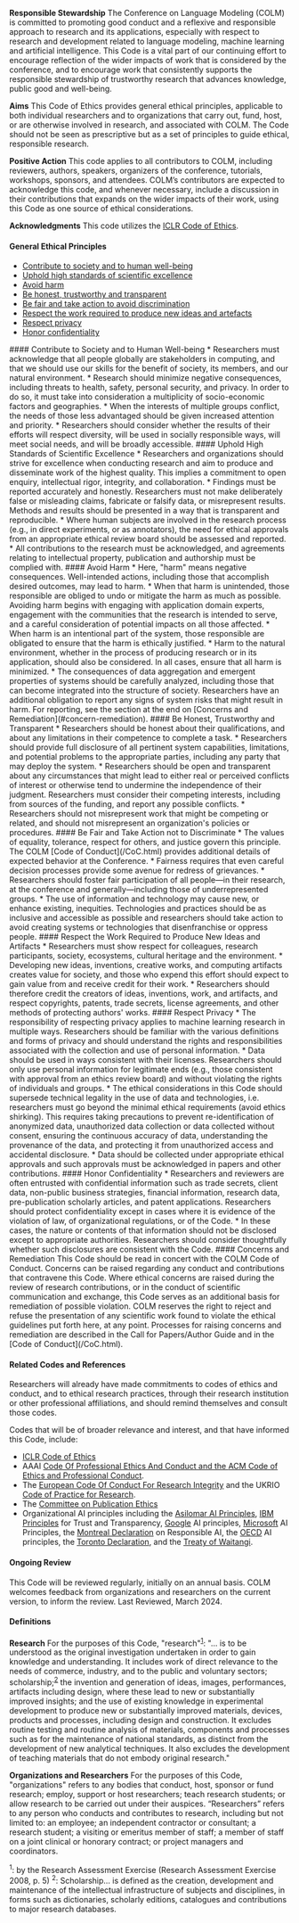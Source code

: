 


**Responsible Stewardship** The Conference on Language Modeling (COLM) is committed to promoting good conduct and a reflexive and responsible approach to research and its applications, especially with respect to research and development related to language modeling, machine learning and artificial intelligence. This Code is a vital part of our continuing effort to encourage reflection of the wider impacts of work that is considered by the conference, and to encourage work that consistently supports the responsible stewardship of trustworthy research that advances knowledge, public good and well-being.

**Aims** This Code of Ethics provides general ethical principles, applicable to both individual researchers and to organizations that carry out, fund, host, or are otherwise involved in research, and associated with COLM. The Code should not be seen as prescriptive but as a set of principles to guide ethical, responsible research.

**Positive Action** This code applies to all contributors to COLM, including reviewers, authors, speakers, organizers of the conference, tutorials, workshops, sponsors, and attendees. COLM’s contributors are expected to acknowledge this code, and whenever necessary, include a discussion in their contributions that expands on the wider impacts of their work, using this Code as one source of ethical considerations.

**Acknowledgments** This code utilizes the [ICLR Code of Ethics](https://iclr.cc/public/CodeOfEthics).

#### **General Ethical Principles**

* [Contribute to society and to human well-being](#contribute-society)
* [Uphold high standards of scientific excellence](#high-standards)
* [Avoid harm](#avoid-harm)
* [Be honest, trustworthy and transparent](#be-honest)
* [Be fair and take action to avoid discrimination](#be-fair)
* [Respect the work required to produce new ideas and artefacts](#respect-work)
* [Respect privacy](#respect-privacy)
* [Honor confidentiality](#honor-conf)

<a name="contribute-society" />
#### Contribute to Society and to Human Well-being 
* Researchers must acknowledge that all people globally are stakeholders in computing, and that we should use our skills for the benefit of society, its members, and our natural environment. 
* Research should minimize negative consequences, including threats to health, safety, personal security, and privacy. In order to do so, it must take into consideration a multiplicity of socio-economic factors and geographies. 
* When the interests of multiple groups conflict, the needs of those less advantaged should be given increased attention and priority. 
* Researchers should consider whether the results of their efforts will respect diversity, will be used in socially responsible ways, will meet social needs, and will be broadly accessible.


<a name="high-standards" />
#### Uphold High Standards of Scientific Excellence
* Researchers and organizations should strive for excellence when conducting research and aim to produce and disseminate work of the highest quality.  This implies a commitment to open enquiry, intellectual rigor, integrity, and collaboration. 
* Findings must be reported accurately and honestly. Researchers must not make deliberately false or misleading claims, fabricate or falsify data, or misrepresent results. Methods and results should be presented in a way that is transparent and reproducible. 
* Where human subjects are involved in the research process (e.g., in direct experiments, or as annotators), the need for ethical approvals from an appropriate ethical review board should be assessed and reported. 
* All contributions to the research must be acknowledged, and agreements relating to intellectual property, publication and authorship must be complied with. 

<a name="avoid-harm" />
#### Avoid Harm
* Here, "harm" means negative consequences. Well-intended actions, including those that accomplish desired outcomes, may lead to harm. 
* When that harm is unintended, those responsible are obliged to undo or mitigate the harm as much as possible. Avoiding harm begins with engaging with application domain experts, engagement with the communities that the research is intended to serve, and a careful consideration of potential impacts on all those affected. 
* When harm is an intentional part of the system, those responsible are obligated to ensure that the harm is ethically justified. 
* Harm to the natural environment, whether in the process of producing research or in its application, should also be considered. In all cases, ensure that all harm is minimized. 
* The consequences of data aggregation and emergent properties of systems should be carefully analyzed, including those that can become integrated into the structure of society. Researchers have an additional obligation to report any signs of system risks that might result in harm. For reporting, see the section at the end on [Concerns and Remediation](#concern-remediation). 

<a name="be-honest" />
#### Be Honest, Trustworthy and Transparent
* Researchers should be honest about their qualifications, and about any limitations in their competence to complete a task.
* Researchers should provide full disclosure of all pertinent system capabilities, limitations, and potential problems to the appropriate parties, including any party that may deploy the system. 
* Researchers should be open and transparent about any circumstances that might lead to either real or perceived conflicts of interest or otherwise tend to undermine the independence of their judgment.  Researchers must consider their competing interests, including from sources of the funding, and report any possible conflicts.
* Researchers should not misrepresent work that might be competing or related, and should not misrepresent an organization's policies or procedures.


<a name="be-fair" />
#### Be Fair and Take Action not to Discriminate
* The values of equality, tolerance, respect for others, and justice govern this principle. The COLM [Code of Conduct](/CoC.html) provides additional details of expected behavior at the Conference. 
* Fairness requires that even careful decision processes provide some avenue for redress of grievances.
* Researchers should foster fair participation of all people—in their research, at the conference and generally—including those of underrepresented groups. 
* The use of information and technology may cause new, or enhance existing, inequities. Technologies and practices should be as inclusive and accessible as possible and researchers should take action to avoid creating systems or technologies that disenfranchise or oppress people.


<a name="respect-work" />
#### Respect the Work Required to Produce New Ideas and Artifacts
* Researchers must show respect for colleagues, research participants, society, ecosystems, cultural heritage and the environment.
* Developing new ideas, inventions, creative works, and computing artifacts creates value for society, and those who expend this effort should expect to gain value from and receive credit for their work. 
* Researchers should therefore credit the creators of ideas, inventions, work, and artifacts, and respect copyrights, patents, trade secrets, license agreements, and other methods of protecting authors' works.




<a name="respect-privacy" />
#### Respect Privacy
* The responsibility of respecting privacy applies to machine learning research in multiple ways. Researchers should be familiar with the various definitions and forms of privacy and should understand the rights and responsibilities associated with the collection and use of personal information. 
* Data should be used in ways consistent with their licenses. Researchers should only use personal information for legitimate ends (e.g., those consistent with approval from an ethics review board) and without violating the rights of individuals and groups. 
* The ethical considerations in this Code should supersede technical legality in the use of data and technologies, i.e. researchers must go beyond the minimal ethical requirements (avoid ethics shirking). This requires taking precautions to prevent re-identification of anonymized data, unauthorized data collection or data collected without consent, ensuring the continuous accuracy of data, understanding the provenance of the data, and protecting it from unauthorized access and accidental disclosure. 
* Data should be collected under appropriate ethical approvals and such approvals must be acknowledged in papers and other contributions.


<a name="honor-conf" />
#### Honor Confidentiality
* Researchers and reviewers are often entrusted with confidential information such as trade secrets, client data, non-public business strategies, financial information, research data, pre-publication scholarly articles, and patent applications. Researchers should protect confidentiality except in cases where it is evidence of the violation of law, of organizational regulations, or of the Code. 
* In these cases, the nature or contents of that information should not be disclosed except to appropriate authorities. Researchers should consider thoughtfully whether such disclosures are consistent with the Code.


<a name="concern-remediation" />
#### Concerns and Remediation
This Code should be read in concert with the COLM Code of Conduct. Concerns can be raised regarding any conduct and contributions that contravene this Code. Where ethical concerns are raised during the review of research contributions, or in the conduct of scientific communication and exchange, this Code serves as an additional basis for remediation of possible violation. COLM reserves the right to reject and refuse the presentation of any scientific work found to violate the ethical guidelines put forth here, at any point. Processes for raising concerns and remediation are described in the Call for Papers/Author Guide and in the [Code of Conduct](/CoC.html). 


#### Related Codes and References 
Researchers will already have made commitments to codes of ethics and conduct, and to ethical research practices, through their research institution or other professional affiliations, and should remind themselves and consult those codes.

Codes that will be of broader relevance and interest, and that have informed this Code, include:

* [ICLR Code of Ethics](https://iclr.cc/public/CodeOfEthics)
* AAAI [Code Of Professional Ethics And Conduct and the ](https://aaai.org/Conferences/code-of-ethics-and-conduct.php)[ACM Code of Ethics and Professional Conduct](https://www.acm.org/code-of-ethics).
* The [European Code Of Conduct For Research Integrity](https://allea.org/code-of-conduct/) and the UKRIO [Code of Practice for Research](https://ukrio.org/publications/code-of-practice-for-research/2-0-principles/).
* The [Committee on Publication Ethics](https://publicationethics.org/)
* Organizational AI principles including the [Asilomar AI Principles](https://futureoflife.org/ai-principles/?cn-reloaded=1), [IBM Principles](https://www.ibm.com/blogs/policy/trust-principles/) for Trust and Transparency, [Google](https://ai.google/principles/) AI principles, [Microsoft](https://www.microsoft.com/en-us/ai/responsible-ai) AI Principles, the [Montreal Declaration](https://www.montrealdeclaration-responsibleai.com/the-declaration) on Responsible AI, the [OECD](https://www.oecd.org/going-digital/ai/principles/) AI principles, the [Toronto Declaration](https://www.torontodeclaration.org/declaration-text/english/), and the [Treaty of Waitangi](https://www.taiuru.maori.nz/tiritiethicalguide/).

#### Ongoing Review
This Code will be reviewed regularly, initially on an annual basis. COLM welcomes feedback from organizations and researchers on the current version, to inform the review.  Last Reviewed, March 2024.

#### Definitions

**Research** For the purposes of this Code, "research"<sup>[1](#footnote1)</sup>: "... is to be understood as the original investigation undertaken in order to gain knowledge and understanding. It includes work of direct relevance to the needs of commerce, industry, and to the public and voluntary sectors; scholarship;<sup>[2](#footnote2)</sup> the invention and generation of ideas, images, performances, artifacts including design, where these lead to new or substantially improved insights; and the use of existing knowledge in experimental development to produce new or substantially improved materials, devices, products and processes, including design and construction. It excludes routine testing and routine analysis of materials, components and processes such as for the maintenance of national standards, as distinct from the development of new analytical techniques. It also excludes the development of teaching materials that do not embody original research."

**Organizations and Researchers**  For the purposes of this Code, "organizations" refers to any bodies that conduct, host, sponsor or fund research; employ, support or host researchers; teach research students; or allow research to be carried out under their auspices. “Researchers” refers to any person who conducts and contributes to research, including but not limited to: an employee; an independent contractor or consultant; a research student; a visiting or emeritus member of staff; a member of staff on a joint clinical or honorary contract; or project managers and coordinators.

<a name="footnote1" />
<sup>1</sup>: by the Research Assessment Exercise (Research Assessment Exercise 2008, p. 5)

<a name="footnote2" />
<sup>2</sup>: Scholarship… is defined as the creation, development and maintenance of the intellectual infrastructure of subjects and disciplines, in forms such as dictionaries, scholarly editions, catalogues and contributions to major research databases.